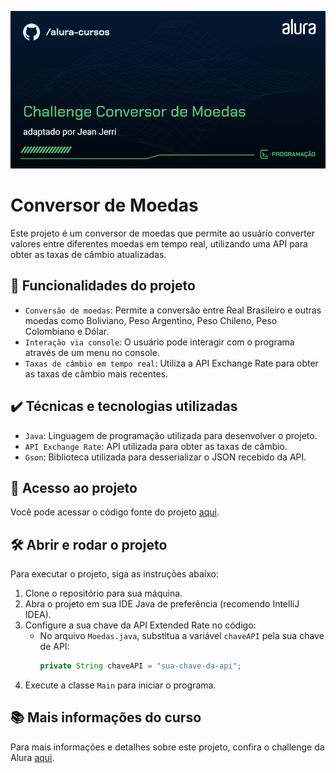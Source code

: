 ![Thumbnail Challenge Conversor de Moedas](./img/Programação-Challenge%20Conversor%20de%20Moedas.png)

# Conversor de Moedas

Este projeto é um conversor de moedas que permite ao usuário converter valores entre diferentes moedas em tempo real, utilizando uma API para obter as taxas de câmbio atualizadas.

## 🔨 Funcionalidades do projeto

- `Conversão de moedas`: Permite a conversão entre Real Brasileiro e outras moedas como Boliviano, Peso Argentino, Peso Chileno, Peso Colombiano e Dólar.
- `Interação via console`: O usuário pode interagir com o programa através de um menu no console.
- `Taxas de câmbio em tempo real`: Utiliza a API Exchange Rate para obter as taxas de câmbio mais recentes.

## ✔️ Técnicas e tecnologias utilizadas

- `Java`: Linguagem de programação utilizada para desenvolver o projeto.
- `API Exchange Rate`: API utilizada para obter as taxas de câmbio.
- `Gson`: Biblioteca utilizada para desserializar o JSON recebido da API.

## 📁 Acesso ao projeto

Você pode acessar o código fonte do projeto [aqui](./src).

## 🛠️ Abrir e rodar o projeto

Para executar o projeto, siga as instruções abaixo:

1. Clone o repositório para sua máquina.
2. Abra o projeto em sua IDE Java de preferência (recomendo IntelliJ IDEA).
3. Configure a sua chave da API Extended Rate no código:
   - No arquivo `Moedas.java`, substitua a variável `chaveAPI` pela sua chave de API:
     ```java
     private String chaveAPI = "sua-chave-da-api";
     ```
4. Execute a classe `Main` para iniciar o programa.

## 📚 Mais informações do curso

Para mais informações e detalhes sobre este projeto, confira o challenge da Alura [aqui](https://cursos.alura.com.br/course/praticando-java-construindo-conversor-moedas).
